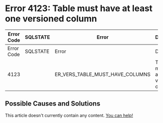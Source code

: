 
# Error 4123: Table must have at least one versioned column


| Error Code | SQLSTATE | Error | Description |
| --- | --- | --- | --- |
| Error Code | SQLSTATE | Error | Description |
| 4123 |  | ER_VERS_TABLE_MUST_HAVE_COLUMNS | Table %`s must have at least one versioned column |




## Possible Causes and Solutions


This article doesn't currently contain any content. [You can help!](/kb/en/writing-and-editing-knowledge-base-articles/)


